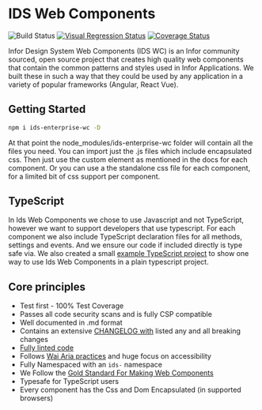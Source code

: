 # IDS Web Components

![Build Status](https://github.com/infor-design/enterprise-wc/workflows/Build%20Check/badge.svg)
[![Visual Regression Status](https://percy.io/static/images/percy-badge.svg)](https://percy.io/Infor-Design-System/IDS-Web-Components)
[![Coverage Status](https://coveralls.io/repos/github/infor-design/enterprise-wc/badge.svg)](https://coveralls.io/github/infor-design/enterprise-wc)

Infor Design System Web Components (IDS WC) is an Infor community sourced, open source project that creates high quality web components that contain the common patterns and styles used in Infor Applications. We built these in such a way that they could be used by any application in a variety of popular frameworks (Angular, React Vue).

## Getting Started

```bash
npm i ids-enterprise-wc -D
```

At that point the node_modules/ids-enterprise-wc folder will contain all the files you need. You can import just the .js files which include encapsulated css. Then just use the custom element as mentioned in the docs for each component. Or you can use a the standalone css file for each component, for a limited bit of css support per component.

## TypeScript

In Ids Web Components we chose to use Javascript and not TypeScript, however we want to support developers that use typescript. For each component we also include TypeScript declaration files for all methods, settings and events. And we ensure our code if included directly is type safe via. We also created a small [example TypeScript project](https://github.com/infor-design/enterprise-wc-examples/typescript-ids-wc) to show one way to use Ids Web Components in a plain typescript project.

## Core principles

- Test first - 100% Test Coverage
- Passes all code security scans and is fully CSP compatible
- Well documented in .md format
- Contains an extensive [CHANGELOG with](./doc/CHANGELOG.md) listed any and all breaking changes
- [Fully linted code](LINTING.md)
- Follows [Wai Aria practices](https://www.w3.org/TR/wai-aria-practices-1.1/#keyboard-interaction-12) and huge focus on accessibility
- Fully Namespaced with an `ids-` namespace
- We Follow the [Gold Standard For Making Web Components](https://github.com/webcomponents/gold-standard/wiki)
- Typesafe for TypeScript users
- Every component has the Css and Dom Encapsulated (in supported browsers)
